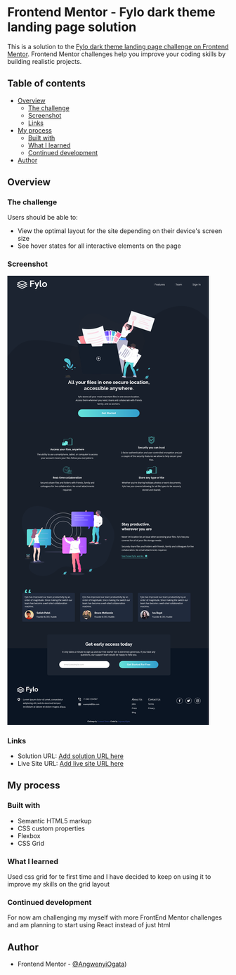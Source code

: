 # Frontend Mentor - Fylo dark theme landing page solution

This is a solution to the [Fylo dark theme landing page challenge on Frontend Mentor](https://www.frontendmentor.io/challenges/fylo-dark-theme-landing-page-5ca5f2d21e82137ec91a50fd). Frontend Mentor challenges help you improve your coding skills by building realistic projects.

## Table of contents

- [Overview](#overview)
  - [The challenge](#the-challenge)
  - [Screenshot](#screenshot)
  - [Links](#links)
- [My process](#my-process)
  - [Built with](#built-with)
  - [What I learned](#what-i-learned)
  - [Continued development](#continued-development)
- [Author](#author)

## Overview

### The challenge

Users should be able to:

- View the optimal layout for the site depending on their device's screen size
- See hover states for all interactive elements on the page

### Screenshot

![desktop schreenshot of my done site](./Screenshot-Desktop.png)

### Links

- Solution URL: [Add solution URL here](https://github.com/AngwenyiOgata/fylo-dark-theme.git)
- Live Site URL: [Add live site URL here](https://angwenyiogata.github.io/fylo-dark-theme/)

## My process

### Built with

- Semantic HTML5 markup
- CSS custom properties
- Flexbox
- CSS Grid

### What I learned

Used css grid for te first time and I have decided to keep on using it to improve my skills on the grid layout

### Continued development

For now am challenging my myself with more FrontEnd Mentor challenges and am planning to start using React instead of just html

## Author

- Frontend Mentor - [@AngwenyiOgata](https://www.frontendmentor.io/profile/AngwenyiOgata))
